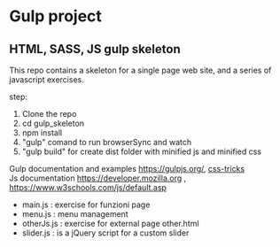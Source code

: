 <h1>Gulp project</h1>

<h2>HTML, SASS, JS gulp skeleton</h2>

<p>This repo contains a skeleton for a single page web site, and a series of javascript exercises.</p>

step:
1. Clone the repo
2. cd gulp_skeleton
3. npm install
4. "gulp" comand to run browserSync and watch
5. "gulp build" for create dist folder with minified js and minified css

Gulp documentation and examples <a href="https://gulpjs.org/">https://gulpjs.org/</a>, <a href="https://css-tricks.com/gulp-for-beginners/"> css-tricks </a>
<br>
Js documentation <a href="https://developer.mozilla.org/it/">https://developer.mozilla.org</a> , <a href="https://www.w3schools.com/js/default.asp"> https://www.w3schools.com/js/default.asp </a>
<br>


- main.js : exercise for funzioni page
- menu.js : menu management
- otherJs.js : exercise for external page other.html
- slider.js : is a jQuery script for a custom slider